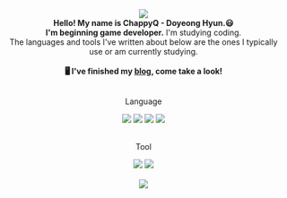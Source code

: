<div align=center>
	<img src="https://capsule-render.vercel.app/api?type=waving&color=auto&height=200&section=header&text=Qchup.github&fontSize=50" />
</div>

<div align=center>
  <b>Hello! My name is ChappyQ - Doyeong Hyun.😃<br/>
  I'm beginning game developer.</b> I'm studying coding. <br/>
  The languages and tools I've written about below are the ones I typically use or am currently studying.<br/>
	<br/>
  <b>🖥️ I've finished my <a href="https://ChappyQ.github.io/" target="_blank">blog</a>, come take a look!</b>
</div>
<br>

<div align=center>
  <p>Language</p>
<div>
<div align=center>
  <img src="https://img.shields.io/badge/Python-3776AB?style=flat&logo=Python&logoColor=white" />
  <img src="https://img.shields.io/badge/C-A8B9CC?style=flat&logo=C&logoColor=white" />
  <img src="https://img.shields.io/badge/C++-00599C?style=flat&logo=cplusplus&logoColor=white" />
  <img src="https://img.shields.io/badge/C%23-00599C?style=flat&logo=csharp&logoColor=white" />
</div>
<br>
  
<div align=center>
  <p>Tool</p>
<div>
<div align=center>
  <img src="https://img.shields.io/badge/Visual Studio-5C2D91?style=flat&logo=visualstudio&logoColor=white" />
  <img src="https://img.shields.io/badge/Unity-000000?style=flat&logo=Unity&logoColor=white" />
</div>
<br>
  
<div align=center>
	<img src="https://github-readme-stats.vercel.app/api?username=Qchup&show_icons=true">
</div>
<br>
